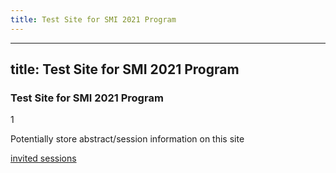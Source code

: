 ```yaml
---
title: Test Site for SMI 2021 Program
---
```

---
title: Test Site for SMI 2021 Program
---
### Test Site for SMI 2021 Program

1

Potentially store abstract/session information on this site

[invited sessions](docs/ses-invited.md)

